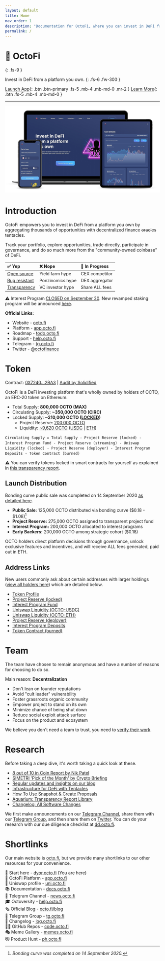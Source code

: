 ```yaml
---
layout: default
title: Home
nav_order: 1
description: "Documentation for OctoFi, where you can invest in DeFi from a platform you own with decentralized finance tentacles."
permalink: /
---
```


# 🐙 OctoFi
{: .fs-9 }

Invest in DeFi from a platform you own. 
{: .fs-6 .fw-300 }


[Launch App](https://app.octo.fi){: .btn .btn-primary .fs-5 .mb-4 .mb-md-0 .mr-2 } [Learn More](/docs/fiat){: .btn .fs-5 .mb-4 .mb-md-0 }

---

![](/assets/images/octofi-platform.jpg)

# Introduction

OctoFi empowers you to invest in DeFi from a platform you own by aggregating thousands of opportunities with decentralized finance <s>oracles</s> tentacles.

<script src="https://widgets.coingecko.com/coingecko-coin-ticker-widget.js"></script>
<coingecko-coin-ticker-widget currency="usd" coin-id="octofi" locale="en"></coingecko-coin-ticker-widget>

Track your portfolio, explore opportunities, trade directly, participate in governance, and do so much more from the "community-owned coinbase" of DeFi.

| ✅ Yep  | ❌ Nope | 🚧 In Progress |
|:--------------|:-----------------|:----------------|
| [Open source][1]   | Yield farm hype  | CEX competitor  |
| [Rug resistant][2] | Ponzinomics hype | DEX aggregator  |
| [Transparency][3]   | VC investor hype | Share ALL fees|

⚠️ Interest Program [CLOSED on September 30](https://octo.fi/blog). New revamped staking program will be announced [here](https://t.me/OctoFiNews).

**Official Links:**

- Website - [octo.fi](https://octo.fi)
- Platform - [app.octo.fi](https://app.octo.fi)
- Roadmap - [todo.octo.fi](https://todo.octo.fi)
- Support - [help.octo.fi](https://help.octo.fi)
- Telegram - [tg.octo.fi](https://tg.octo.fi)
- Twitter - [@octofinance](https://twitter.com/octofinance)

# Token

Contract: [0X7240...2BA3](https://etherscan.io/token/0x7240ac91f01233baaf8b064248e80feaa5912ba3) \| [Audit by Solidified](https://github.com/solidified-platform/audits/blob/master/Audit%20Report%20-%20OctoToken%20Contract%20%5B21.12.2020%5D.pdf)

OctoFi is a DeFi investing platform that's wholly owned by holders of OCTO, an ERC-20 token on Ethereum. 

- Total Supply: **800,000 OCTO (MAX)**
- Circulating Supply: **~350,000 OCTO (CIRC)**
- Locked Supply: **~210,000 OCTO ([LOCKED](https://team.finance/view-coin/0x7240aC91f01233BaAf8b064248E80feaA5912BA3?name=Octo.fi&symbol=OCTO))**
	- Project Reserve: [200,000 OCTO](https://etherscan.io/token/0x7240ac91f01233baaf8b064248e80feaa5912ba3?a=0xdbf72370021babafbceb05ab10f99ad275c6220a)
	- Liquidity: [~9,620 OCTO](https://info.uniswap.org/account/0xdbf72370021babafbceb05ab10f99ad275c6220a) ([USDC](https://etherscan.io/tx/0x8c07b2a69319ce147f1ace23a51df63c7cbad9a3415b96374382c64894b6bc08) \| [ETH](https://etherscan.io/tx/0x3fc3d35d4192de434f43c6a8785efb4b85a0f35e417e53d5d21d7a92ece006b6))

`Circulating Supply = Total Supply - Project Reserve (locked) - Interest Program Fund - Project Reserve (streaming) - Uniswap Liquidity (locked) - Project Reserve (deployer) - Interest Program Deposits - Token Contract (burned)`

⚠️ You can verify tokens locked in smart contracts for yourself as explained in [this transparency report](/docs/aquarium/t005/).

## Launch Distribution

Bonding curve public sale was completed on 14 September 2020 [as detailed here](/docs/aquarium/t002/).

- **Public Sale:** 125,000 OCTO distributed via bonding curve ($0.18 - $1.08)[^1]
- **Project Reserve:** 275,000 OCTO assigned to transparent project fund
- **Interest Program:** 200,000 OCTO allocated to interest programs
- **Early Backers:** 200,000 OCTO among strategic cohort ($0.18)

OCTO holders direct platform decisions through governance, unlock exclusive features and incentives, and will receive ALL fees generated, paid out in ETH.

## Address Links

New users commonly ask about certain addresses with larger holdings ([view all holders here](https://etherscan.io/token/0x7240ac91f01233baaf8b064248e80feaa5912ba3#balances)) which are detailed below.

- [Token Profile](https://etherscan.io/token/0x7240ac91f01233baaf8b064248e80feaa5912ba3)
- [Project Reserve (locked)](https://etherscan.io/token/0x7240ac91f01233baaf8b064248e80feaa5912ba3?a=0xdbf72370021babafbceb05ab10f99ad275c6220a)
- [Interest Program Fund](https://etherscan.io/token/0x7240ac91f01233baaf8b064248e80feaa5912ba3?a=0xb51d93791e19d8cf1fdf1851aa97e7695a9135c0)
- [Uniswap Liquidity (OCTO-USDC)](https://etherscan.io/token/0x7240ac91f01233baaf8b064248e80feaa5912ba3?a=0x1b87fde6af5396165fdadf7f532784622a824abf)
- [Uniswap Liquidity (OCTO-ETH)](https://etherscan.io/token/0x7240ac91f01233baaf8b064248e80feaa5912ba3?a=0xd7cfbcadaaf6475321cfcf3884f15a93400be658)
- [Project Reserve (deployer)](https://etherscan.io/token/0x7240ac91f01233baaf8b064248e80feaa5912ba3?a=0xd06777d9b02f677214073cc3c5338904cba7894a)
- [Interest Program Deposits](https://etherscan.io/token/0x7240ac91f01233baaf8b064248e80feaa5912ba3?a=0x0a4e9f69f5b2e1e661da9ed98956f928200ea4ba)
- [Token Contract (burned)](https://etherscan.io/token/0x7240ac91f01233baaf8b064248e80feaa5912ba3?a=0x7240ac91f01233baaf8b064248e80feaa5912ba3)

# Team

The team have chosen to remain anonymous and have a number of reasons for choosing to do so. 

Main reason: **Decentralization**

- Don't lean on founder reputations
- Avoid "cult leader" vulnerability
- Foster grassroots organic community
- Empower project to stand on its own
- Minimize chance of being shut down
- Reduce social exploit attack surface
- Focus on the product and ecosystem

We believe you don't need a team to trust, you need to [verify their work](/docs/aquarium).

# Research

Before taking a deep dive, it's worth taking a quick look at these.

- [8 out of 10 in Coin Report by Nik Patel](https://nik.octo.fi)
- [SIMETRI 'Pick of the Month' by Crypto Briefing](https://blockcast.cc/news/simetri-in-depth-report-interpreting-defi-aggregators-cutting-edge-octofi-features-and-potential/)
- [Regular updates and insights on our blog](https://octo.fi/blog)
- [Infrastructure for DeFi with Tentacles](https://octo.fi/blog/defi-infra)
- [How To Use Snapshot & Create Proposals](https://octo.fi/blog/snapshot-tutorial)
- [Aquarium: Transparency Report Library](https://docs.octo.fi/docs/aquarium/)
- [Changelog: All Software Changes](https://docs.octo.fi/docs/changelog/)

We first make announcements on our [Telegram Channel](https://t.me/OctoFiNews), share them with our [Telegram Group](https://t.me/OctoFiCommunity), and then share them on [Twitter](https://twitter.com/octofinance). You can do your research with our due diligence checklist at [dd.octo.fi](https://dd.octo.fi).

# Shortlinks

Our main website is [octo.fi](https://octo.fi), but we provide many shortlinks to our other resources for your convenience.

👋 Start here - [dyor.octo.fi](https://docs.octo.fi) (You are here)<br>
🐙 OctoFi Platform - [app.octo.fi](https://app.octo.fi)<br>
🦄 Uniswap profile - [uni.octo.fi](https://uni.octo.fi)<br>
📚 Documentation - [docs.octo.fi](https://docs.octo.fi)<br>
📰 Telegram Channel - [news.octo.fi](https://news.octo.fi)<br>
🎓 Octoversity - [help.octo.fi](https://help.octo.fi)<br>
🗞 Official Blog - [octo.fi/blog](https://octo.fi/blog)<br>
💬 Telegram Group - [tg.octo.fi](https://tg.octo.fi)<br>
📒 Changelog - [log.octo.fi](https://log.octo.fi)<br>
👩‍💻 GitHub Repos - [code.octo.fi](https://code.octo.fi)<br>
🎭 Meme Gallery - [memes.octo.fi](https://memes.octo.fi)<br>
😻 Product Hunt - [ph.octo.fi](https://ph.octo.fi)

[^1]: *Bonding curve was completed on 14 September 2020.*

[1]: https://github.com/octofi
[2]: https://team.finance/view-coin/0x7240aC91f01233BaAf8b064248E80feaA5912BA3?name=Octo.fi&symbol=OCTO
[3]: http://docs.octo.fi/docs/aquarium/
